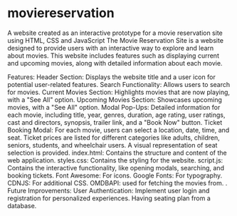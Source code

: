 # moviereservation
A website created as an interactive prototype for a movie reservation site using HTML, CSS and JavaScript The Movie Reservation Site is a website designed to provide users with an interactive way to explore and learn about movies. This website includes features such as displaying current and upcoming movies, along with detailed information about each movie.

Features: Header Section: Displays the website title and a user icon for potential user-related features. Search Functionality: Allows users to search for movies. Current Movies Section: Highlights movies that are now playing, with a "See All" option. Upcoming Movies Section: Showcases upcoming movies, with a "See All" option. Modal Pop-Ups: Detailed information for each movie, including title, year, genres, duration, age rating, user ratings, cast and directors, synopsis, trailer link, and a "Book Now" button. Ticket Booking Modal: For each movie, users can select a location, date, time, and seat. Ticket prices are listed for different categories like adults, children, seniors, students, and wheelchair users. A visual representation of seat selection is provided. index.html: Contains the structure and content of the web application. styles.css:  Contains the styling for the website. script.js: Contains the interactive functionality, like opening modals, searching, and booking tickets. Font Awesome: For icons. Google Fonts: For typography. CDNJS: For additional CSS. OMDBAPI: used for fetching the movies from. . Future Improvements: User Authentication: Implement user login and registration for personalized experiences. Having seating plan from a database.
